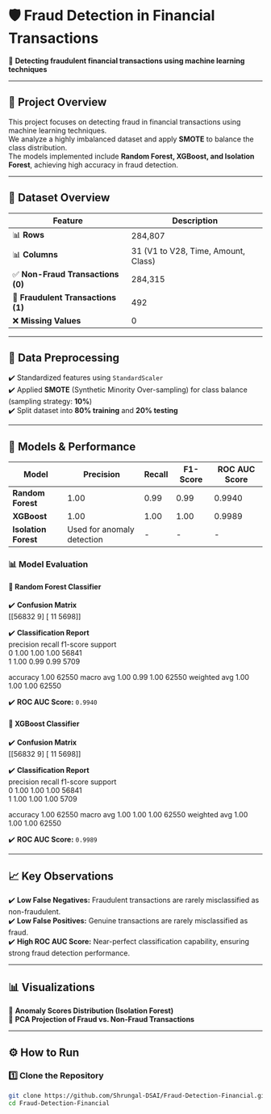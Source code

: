 # 🛡️ Fraud Detection in Financial Transactions  

🚀 **Detecting fraudulent financial transactions using machine learning techniques**  

---

## 📌 Project Overview  
This project focuses on detecting fraud in financial transactions using machine learning techniques.  
We analyze a highly imbalanced dataset and apply **SMOTE** to balance the class distribution.  
The models implemented include **Random Forest, XGBoost, and Isolation Forest**, achieving high accuracy in fraud detection.  

---

## 📂 Dataset Overview  
| Feature | Description |  
|---------|------------|  
| 📊 **Rows** | 284,807 |  
| 📊 **Columns** | 31 (V1 to V28, Time, Amount, Class) |  
| ✅ **Non-Fraud Transactions (0)** | 284,315 |  
| 🚨 **Fraudulent Transactions (1)** | 492 |  
| ❌ **Missing Values** | 0 |  

---

## 🔄 Data Preprocessing  
✔️ Standardized features using `StandardScaler`  
✔️ Applied **SMOTE** (Synthetic Minority Over-sampling) for class balance (sampling strategy: **10%**)  
✔️ Split dataset into **80% training** and **20% testing**  

---

## 🤖 Models & Performance  
| Model | Precision | Recall | F1-Score | ROC AUC Score |  
|--------|----------|--------|----------|---------------|  
| **Random Forest** | 1.00 | 0.99 | 0.99 | 0.9940 |  
| **XGBoost** | 1.00 | 1.00 | 1.00 | 0.9989 |  
| **Isolation Forest** | Used for anomaly detection | - | - | - |  

### 📊 Model Evaluation  
#### 🔹 **Random Forest Classifier**  
✔️ **Confusion Matrix**  
[[56832 9]
[ 11 5698]]

✔️ **Classification Report**  
           precision    recall  f1-score   support  
0          1.00        1.00       1.00      56841  
1          1.00        0.99       0.99       5709  

accuracy 1.00 62550
macro avg 1.00 0.99 1.00 62550
weighted avg 1.00 1.00 1.00 62550

✔️ **ROC AUC Score:** `0.9940`  

#### 🔹 **XGBoost Classifier**  
✔️ **Confusion Matrix**  
[[56832 9]
[ 11 5698]]

✔️ **Classification Report**  
           precision    recall  f1-score   support  
0          1.00        1.00       1.00      56841  
1          1.00        1.00       1.00       5709  

accuracy 1.00 62550
macro avg 1.00 1.00 1.00 62550
weighted avg 1.00 1.00 1.00 62550

✔️ **ROC AUC Score:** `0.9989`  

---

## 📈 Key Observations  
✔️ **Low False Negatives:** Fraudulent transactions are rarely misclassified as non-fraudulent.  
✔️ **Low False Positives:** Genuine transactions are rarely misclassified as fraud.  
✔️ **High ROC AUC Score:** Near-perfect classification capability, ensuring strong fraud detection performance.  

---

## 📊 Visualizations  
📌 **Anomaly Scores Distribution (Isolation Forest)**  
📌 **PCA Projection of Fraud vs. Non-Fraud Transactions**  

---

## ⚙️ How to Run  

### 1️⃣ Clone the Repository  
```sh
git clone https://github.com/Shrungal-DSAI/Fraud-Detection-Financial.git
cd Fraud-Detection-Financial
